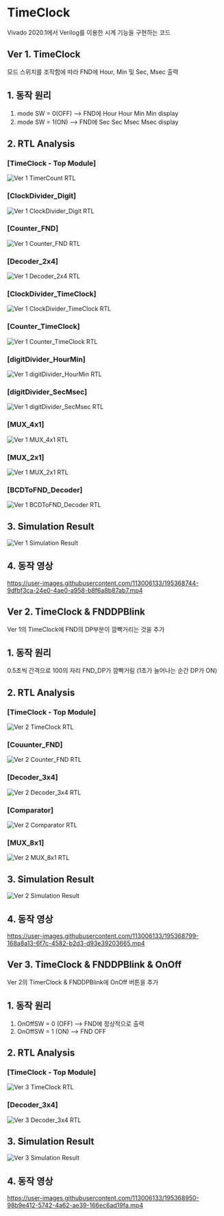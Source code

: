 # TimeClock
Vivado 2020.1에서 Verilog를 이용한 시계 기능을 구현하는 코드

## Ver 1. TimeClock
모드 스위치를 조작함에 따라 FND에 Hour, Min 및 Sec, Msec 출력 

## 1. 동작 원리
1) mode SW = 0(OFF) --> FND에 Hour Hour Min Min display  
2) mode SW = 1(ON) --> FND에 Sec Sec Msec Msec display

## 2. RTL Analysis
### [TimeClock - Top Module]
![Ver 1  TimerCount RTL](https://user-images.githubusercontent.com/113006133/195368063-e5a0a1a5-8c70-4eb9-8ffc-1627fbb5af5f.JPG)

### [ClockDivider_Digit]
![Ver 1  ClockDivider_Digit RTL](https://user-images.githubusercontent.com/113006133/195368187-da888cb9-0649-4579-ba93-7d2c8ab8cd36.JPG)

### [Counter_FND]
![Ver 1  Counter_FND RTL](https://user-images.githubusercontent.com/113006133/195368247-0c691598-d1ef-468b-b34e-372f921d4569.JPG)

### [Decoder_2x4]
![Ver 1  Decoder_2x4 RTL](https://user-images.githubusercontent.com/113006133/195368294-5ee7fb0f-96c6-4aa4-97ca-4f9e9d661386.JPG)

### [ClockDivider_TimeClock]
![Ver 1  ClockDivider_TimeClock RTL](https://user-images.githubusercontent.com/113006133/195368337-44401bd9-ea90-4f59-8742-aa8cc336ae88.JPG)

### [Counter_TimeClock]
![Ver 1  Counter_TimeClock RTL](https://user-images.githubusercontent.com/113006133/195368380-c6baf166-8109-4299-a829-0d3d976be68a.JPG)

### [digitDivider_HourMin]
![Ver 1  digitDivider_HourMin RTL](https://user-images.githubusercontent.com/113006133/195368423-c7d215cc-3ad6-4c18-a87d-03150f2aefc6.JPG)

### [digitDivider_SecMsec]
![Ver 1  digitDivider_SecMsec RTL](https://user-images.githubusercontent.com/113006133/195368430-74b91c10-a91c-4eed-b48d-c2f20c116772.JPG)

### [MUX_4x1]
![Ver 1  MUX_4x1 RTL](https://user-images.githubusercontent.com/113006133/195368535-bdcc4297-dd85-47d2-be6a-c4421be66a94.JPG)

### [MUX_2x1]
![Ver 1  MUX_2x1 RTL](https://user-images.githubusercontent.com/113006133/195368553-e07e600c-10c8-4cbc-9afa-d9fcdd56c5f5.JPG)

### [BCDToFND_Decoder]
![Ver 1  BCDToFND_Decoder RTL](https://user-images.githubusercontent.com/113006133/195368598-39f8af0d-481a-4b2c-8f56-837c1e98dbfc.JPG)

## 3. Simulation Result
![Ver 1  Simulation Result](https://user-images.githubusercontent.com/113006133/195368684-7832230c-4030-40b4-9365-d855b3b99d6d.JPG)

## 4. 동작 영상

https://user-images.githubusercontent.com/113006133/195368744-9dfbf3ca-24e0-4ae0-a958-b8f6a8b87ab7.mp4

## Ver 2. TimeClock & FNDDPBlink
Ver 1의 TimeClock에 FND의 DP부분이 깜빡거리는 것을 추가

## 1. 동작 원리
0.5초씩 간격으로 100의 자리 FND_DP가 깜빡거림 (1초가 늘어나는 순간 DP가 ON)

## 2. RTL Analysis
### [TimeClock - Top Module]
![Ver 2  TimeClock RTL](https://user-images.githubusercontent.com/113006133/195369134-57960208-0dc4-4922-b11c-f22e629868c8.PNG)

### [Couunter_FND]
![Ver 2  Counter_FND RTL](https://user-images.githubusercontent.com/113006133/195369210-8d253319-3afc-41f3-b49d-e89075a919b3.PNG)

### [Decoder_3x4]
![Ver 2  Decoder_3x4 RTL](https://user-images.githubusercontent.com/113006133/195369236-e0a0c17f-4109-44f0-8c80-239e1add5d14.PNG)

### [Comparator]
![Ver 2  Comparator RTL](https://user-images.githubusercontent.com/113006133/195369257-861a1334-fcac-438b-8e87-505fd838a375.PNG)

### [MUX_8x1]
![Ver 2  MUX_8x1 RTL](https://user-images.githubusercontent.com/113006133/195369275-c39599be-b97e-4ca2-bdef-a79e50fa57fd.PNG)

## 3. Simulation Result
![Ver 2  Simulation Result](https://user-images.githubusercontent.com/113006133/195369351-42bdc1f1-f824-47fa-903a-9ec42e9d821f.PNG)

## 4. 동작 영상

https://user-images.githubusercontent.com/113006133/195368799-168a8a13-6f7c-4582-b2d3-d93e39203665.mp4

## Ver 3. TimeClock & FNDDPBlink & OnOff
Ver 2의 TimerClock & FNDDPBlink에 OnOff 버튼을 추가

## 1. 동작 원리
1) OnOffSW = 0 (OFF) --> FND에 정상적으로 출력
2) OnOffSW = 1 (ON) --> FND OFF

## 2. RTL Analysis
### [TimeClock - Top Module]
![Ver 3  TimeClock RTL](https://user-images.githubusercontent.com/113006133/195369409-e1b35695-5b92-4526-baa4-930ceafeb22e.PNG)

### [Decoder_3x4]
![Ver 3  Decoder_3x4 RTL](https://user-images.githubusercontent.com/113006133/195369420-6f48ba39-cc86-4cee-a9a5-d190c8f9dfed.PNG)

## 3. Simulation Result
![Ver 3  Simulation Result](https://user-images.githubusercontent.com/113006133/195369455-148b3f44-850b-4be3-b802-c67404d0a6e7.PNG)

## 4. 동작 영상

https://user-images.githubusercontent.com/113006133/195368950-98b9e412-5742-4a62-ae39-166ec6ad19fa.mp4